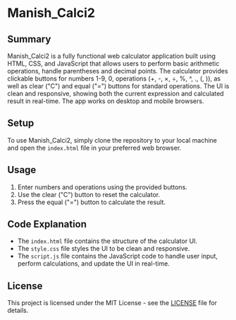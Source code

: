 # Manish_Calci2

## Summary
Manish_Calci2 is a fully functional web calculator application built using HTML, CSS, and JavaScript that allows users to perform basic arithmetic operations, handle parentheses and decimal points. The calculator provides clickable buttons for numbers 1-9, 0, operations (+, -, ×, ÷, %, ^, ., (, )), as well as clear ("C") and equal ("=") buttons for standard operations. The UI is clean and responsive, showing both the current expression and calculated result in real-time. The app works on desktop and mobile browsers.

## Setup
To use Manish_Calci2, simply clone the repository to your local machine and open the `index.html` file in your preferred web browser.

## Usage
1. Enter numbers and operations using the provided buttons.
2. Use the clear ("C") button to reset the calculator.
3. Press the equal ("=") button to calculate the result.

## Code Explanation
- The `index.html` file contains the structure of the calculator UI.
- The `style.css` file styles the UI to be clean and responsive.
- The `script.js` file contains the JavaScript code to handle user input, perform calculations, and update the UI in real-time.

## License
This project is licensed under the MIT License - see the [LICENSE](LICENSE) file for details.